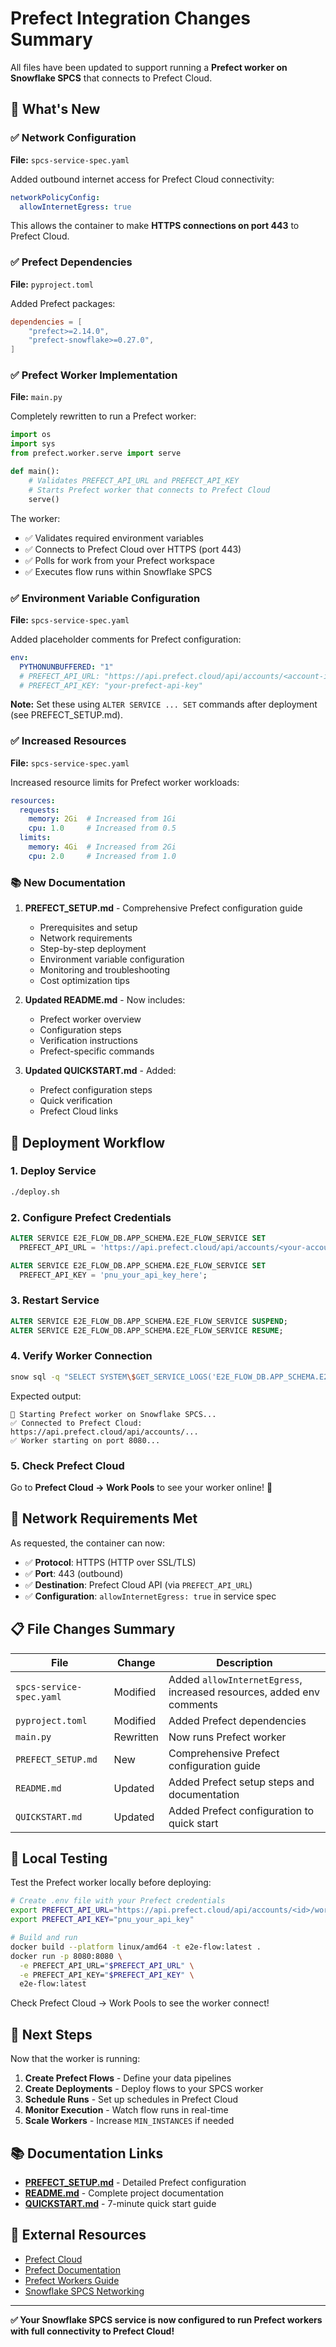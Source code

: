 # Prefect Integration Changes Summary

All files have been updated to support running a **Prefect worker on Snowflake SPCS** that connects to Prefect Cloud.

## 🎯 What's New

### ✅ Network Configuration

**File:** `spcs-service-spec.yaml`

Added outbound internet access for Prefect Cloud connectivity:

```yaml
networkPolicyConfig:
  allowInternetEgress: true
```

This allows the container to make **HTTPS connections on port 443** to Prefect Cloud.

### ✅ Prefect Dependencies

**File:** `pyproject.toml`

Added Prefect packages:

```toml
dependencies = [
    "prefect>=2.14.0",
    "prefect-snowflake>=0.27.0",
]
```

### ✅ Prefect Worker Implementation

**File:** `main.py`

Completely rewritten to run a Prefect worker:

```python
import os
import sys
from prefect.worker.serve import serve

def main():
    # Validates PREFECT_API_URL and PREFECT_API_KEY
    # Starts Prefect worker that connects to Prefect Cloud
    serve()
```

The worker:
- ✅ Validates required environment variables
- ✅ Connects to Prefect Cloud over HTTPS (port 443)
- ✅ Polls for work from your Prefect workspace
- ✅ Executes flow runs within Snowflake SPCS

### ✅ Environment Variable Configuration

**File:** `spcs-service-spec.yaml`

Added placeholder comments for Prefect configuration:

```yaml
env:
  PYTHONUNBUFFERED: "1"
  # PREFECT_API_URL: "https://api.prefect.cloud/api/accounts/<account-id>/workspaces/<workspace-id>"
  # PREFECT_API_KEY: "your-prefect-api-key"
```

**Note:** Set these using `ALTER SERVICE ... SET` commands after deployment (see PREFECT_SETUP.md).

### ✅ Increased Resources

**File:** `spcs-service-spec.yaml`

Increased resource limits for Prefect worker workloads:

```yaml
resources:
  requests:
    memory: 2Gi  # Increased from 1Gi
    cpu: 1.0     # Increased from 0.5
  limits:
    memory: 4Gi  # Increased from 2Gi
    cpu: 2.0     # Increased from 1.0
```

### 📚 New Documentation

1. **PREFECT_SETUP.md** - Comprehensive Prefect configuration guide
   - Prerequisites and setup
   - Network requirements
   - Step-by-step deployment
   - Environment variable configuration
   - Monitoring and troubleshooting
   - Cost optimization tips

2. **Updated README.md** - Now includes:
   - Prefect worker overview
   - Configuration steps
   - Verification instructions
   - Prefect-specific commands

3. **Updated QUICKSTART.md** - Added:
   - Prefect configuration steps
   - Quick verification
   - Prefect Cloud links

## 🚀 Deployment Workflow

### 1. Deploy Service

```bash
./deploy.sh
```

### 2. Configure Prefect Credentials

```sql
ALTER SERVICE E2E_FLOW_DB.APP_SCHEMA.E2E_FLOW_SERVICE SET
  PREFECT_API_URL = 'https://api.prefect.cloud/api/accounts/<your-account-id>/workspaces/<your-workspace-id>';

ALTER SERVICE E2E_FLOW_DB.APP_SCHEMA.E2E_FLOW_SERVICE SET
  PREFECT_API_KEY = 'pnu_your_api_key_here';
```

### 3. Restart Service

```sql
ALTER SERVICE E2E_FLOW_DB.APP_SCHEMA.E2E_FLOW_SERVICE SUSPEND;
ALTER SERVICE E2E_FLOW_DB.APP_SCHEMA.E2E_FLOW_SERVICE RESUME;
```

### 4. Verify Worker Connection

```bash
snow sql -q "SELECT SYSTEM\$GET_SERVICE_LOGS('E2E_FLOW_DB.APP_SCHEMA.E2E_FLOW_SERVICE', '0', 'e2e-flow-container', 100);" -c default
```

Expected output:
```
🚀 Starting Prefect worker on Snowflake SPCS...
✅ Connected to Prefect Cloud: https://api.prefect.cloud/api/accounts/...
✅ Worker starting on port 8080...
```

### 5. Check Prefect Cloud

Go to **Prefect Cloud → Work Pools** to see your worker online! 🎉

## 🔌 Network Requirements Met

As requested, the container can now:

- ✅ **Protocol**: HTTPS (HTTP over SSL/TLS)
- ✅ **Port**: 443 (outbound)
- ✅ **Destination**: Prefect Cloud API (via `PREFECT_API_URL`)
- ✅ **Configuration**: `allowInternetEgress: true` in service spec

## 📋 File Changes Summary

| File | Change | Description |
|------|--------|-------------|
| `spcs-service-spec.yaml` | Modified | Added `allowInternetEgress`, increased resources, added env comments |
| `pyproject.toml` | Modified | Added Prefect dependencies |
| `main.py` | Rewritten | Now runs Prefect worker |
| `PREFECT_SETUP.md` | New | Comprehensive Prefect configuration guide |
| `README.md` | Updated | Added Prefect setup steps and documentation |
| `QUICKSTART.md` | Updated | Added Prefect configuration to quick start |

## 🧪 Local Testing

Test the Prefect worker locally before deploying:

```bash
# Create .env file with your Prefect credentials
export PREFECT_API_URL="https://api.prefect.cloud/api/accounts/<id>/workspaces/<id>"
export PREFECT_API_KEY="pnu_your_api_key"

# Build and run
docker build --platform linux/amd64 -t e2e-flow:latest .
docker run -p 8080:8080 \
  -e PREFECT_API_URL="$PREFECT_API_URL" \
  -e PREFECT_API_KEY="$PREFECT_API_KEY" \
  e2e-flow:latest
```

Check Prefect Cloud → Work Pools to see the worker connect!

## 🎯 Next Steps

Now that the worker is running:

1. **Create Prefect Flows** - Define your data pipelines
2. **Create Deployments** - Deploy flows to your SPCS worker
3. **Schedule Runs** - Set up schedules in Prefect Cloud
4. **Monitor Execution** - Watch flow runs in real-time
5. **Scale Workers** - Increase `MIN_INSTANCES` if needed

## 📚 Documentation Links

- **[PREFECT_SETUP.md](PREFECT_SETUP.md)** - Detailed Prefect configuration
- **[README.md](README.md)** - Complete project documentation
- **[QUICKSTART.md](QUICKSTART.md)** - 7-minute quick start guide

## 🔗 External Resources

- [Prefect Cloud](https://app.prefect.cloud)
- [Prefect Documentation](https://docs.prefect.io)
- [Prefect Workers Guide](https://docs.prefect.io/latest/concepts/work-pools/)
- [Snowflake SPCS Networking](https://docs.snowflake.com/en/developer-guide/snowpark-container-services/additional-considerations-services-jobs#network-egress)

---

**✅ Your Snowflake SPCS service is now configured to run Prefect workers with full connectivity to Prefect Cloud!**




